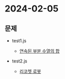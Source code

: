# 2024-02-05
## 문제
* test1.js 
    * [연속된 부분 수열의 합](https://school.programmers.co.kr/learn/courses/30/lessons/178870)

* test2.js 
    * [리코쳇 로봇](https://school.programmers.co.kr/learn/courses/30/lessons/169199)